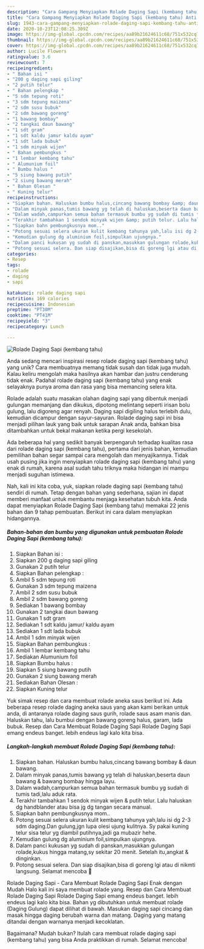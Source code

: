 ```yaml
---
description: "Cara Gampang Menyiapkan Rolade Daging Sapi (kembang tahu) Anti Gagal"
title: "Cara Gampang Menyiapkan Rolade Daging Sapi (kembang tahu) Anti Gagal"
slug: 1943-cara-gampang-menyiapkan-rolade-daging-sapi-kembang-tahu-anti-gagal
date: 2020-10-23T12:08:25.309Z
image: https://img-global.cpcdn.com/recipes/aa89b21624611c68/751x532cq70/rolade-daging-sapi-kembang-tahu-foto-resep-utama.jpg
thumbnail: https://img-global.cpcdn.com/recipes/aa89b21624611c68/751x532cq70/rolade-daging-sapi-kembang-tahu-foto-resep-utama.jpg
cover: https://img-global.cpcdn.com/recipes/aa89b21624611c68/751x532cq70/rolade-daging-sapi-kembang-tahu-foto-resep-utama.jpg
author: Lucile Flowers
ratingvalue: 3.6
reviewcount: 7
recipeingredient:
- " Bahan isi "
- "200 g daging sapi giling"
- "2 putih telur"
- " Bahan pelengkap "
- "5 sdm tepung roti"
- "3 sdm tepung maizena"
- "2 sdm susu bubuk"
- "2 sdm bawang goreng"
- "1 bawang bombay"
- "2 tangkai daun bawang"
- "1 sdt gram"
- "1 sdt kaldu jamur kaldu ayam"
- "1 sdt lada bubuk"
- "1 sdm minyak wijen"
- " Bahan pembungkus "
- "1 lembar kembang tahu"
- " Alumunium foil"
- " Bumbu halus "
- "5 siung bawang putih"
- "2 siung bawang merah"
- " Bahan Olesan "
- " Kuning telur"
recipeinstructions:
- "Siapkan bahan. Haluskan bumbu halus,cincang bawang bombay &amp; daun bawang."
- "Dalam minyak panas,tumis bawang yg telah di haluskan,beserta daun bawang &amp; bawang bombay hingga layu."
- "Dalam wadah,campurkan semua bahan termasuk bumbu yg sudah di tumis tadi,lalu aduk rata."
- "Terakhir tambahkan 1 sendok minyak wijen &amp; putih telur. Lalu haluskan dg handblander atau bisa jg dg tangan secara manual."
- "Siapkan bahn pembungkusnya mom.."
- "Potong sesuai selera ukuran kulit kembang tahunya yah,lalu isi dg 2-3 sdm daging.Dan gulung,jgn lupa olesi ujung kulitnya. Sy pakai kuning telur sisa telur yg diambil putihnya,jadi ga mubazir hehe."
- "Kemudian gulung dg aluminium foil,simpulkan ujungnya."
- "Dalam panci kukusan yg sudah di panskan,masukkan gulungan rolade,kukus hingga matang,sy sekitar 20 menit. Setelah itu,angkat &amp; dinginkan."
- "Potong sesuai selera. Dan siap disajikan,bisa di goreng lgi atau di nikmti langsung. Selamat mencoba 🥰"
categories:
- Resep
tags:
- rolade
- daging
- sapi

katakunci: rolade daging sapi 
nutrition: 169 calories
recipecuisine: Indonesian
preptime: "PT30M"
cooktime: "PT41M"
recipeyield: "3"
recipecategory: Lunch

---
```



![Rolade Daging Sapi (kembang tahu)](https://img-global.cpcdn.com/recipes/aa89b21624611c68/751x532cq70/rolade-daging-sapi-kembang-tahu-foto-resep-utama.jpg)

Anda sedang mencari inspirasi resep rolade daging sapi (kembang tahu) yang unik? Cara membuatnya memang tidak susah dan tidak juga mudah. Kalau keliru mengolah maka hasilnya akan hambar dan justru cenderung tidak enak. Padahal rolade daging sapi (kembang tahu) yang enak selayaknya punya aroma dan rasa yang bisa memancing selera kita.

Rolade adalah suatu masakan olahan daging sapi yang dibentuk menjadi gulungan memanjang dan dikukus, dipotong melintang seperti irisan bolu gulung, lalu digoreng agar renyah. Daging sapi digiling halus terlebih dulu, kemudian dicampur dengan sayur-sayuran. Rolade daging sapi ini bisa menjadi pilihan lauk yang baik untuk sarapan Anak anda, bahkan bisa ditambahkan untuk bekal makanan ketika pergi kesekolah.

Ada beberapa hal yang sedikit banyak berpengaruh terhadap kualitas rasa dari rolade daging sapi (kembang tahu), pertama dari jenis bahan, kemudian pemilihan bahan segar sampai cara mengolah dan menyajikannya. Tidak usah pusing jika ingin menyiapkan rolade daging sapi (kembang tahu) yang enak di rumah, karena asal sudah tahu triknya maka hidangan ini mampu menjadi suguhan istimewa.


Nah, kali ini kita coba, yuk, siapkan rolade daging sapi (kembang tahu) sendiri di rumah. Tetap dengan bahan yang sederhana, sajian ini dapat memberi manfaat untuk membantu menjaga kesehatan tubuh kita. Anda dapat menyiapkan Rolade Daging Sapi (kembang tahu) memakai 22 jenis bahan dan 9 tahap pembuatan. Berikut ini cara dalam menyiapkan hidangannya.

<!--inarticleads1-->

##### Bahan-bahan dan bumbu yang digunakan untuk pembuatan Rolade Daging Sapi (kembang tahu):

1. Siapkan  Bahan isi :
1. Siapkan 200 g daging sapi giling
1. Gunakan 2 putih telur
1. Siapkan  Bahan pelengkap :
1. Ambil 5 sdm tepung roti
1. Gunakan 3 sdm tepung maizena
1. Ambil 2 sdm susu bubuk
1. Ambil 2 sdm bawang goreng
1. Sediakan 1 bawang bombay
1. Gunakan 2 tangkai daun bawang
1. Gunakan 1 sdt gram
1. Sediakan 1 sdt kaldu jamur/ kaldu ayam
1. Sediakan 1 sdt lada bubuk
1. Ambil 1 sdm minyak wijen
1. Siapkan  Bahan pembungkus :
1. Ambil 1 lembar kembang tahu
1. Sediakan  Alumunium foil
1. Siapkan  Bumbu halus :
1. Siapkan 5 siung bawang putih
1. Gunakan 2 siung bawang merah
1. Sediakan  Bahan Olesan :
1. Siapkan  Kuning telur


Yuk simak resep dan cara membuat rolade aneka saus berikut ini. Ada beberapa resep rolade daging aneka saus yang akan kami berikan untuk anda, di antaranya rolade daging saus gurih, rolade saus asam manis dan. Haluskan tahu, lalu bumbui dengan bawang goreng halus, garam, lada bubuk. Resep dan Cara Membuat Rolade Daging Sapi Rolade Daging Sapi emang endeus banget. lebih endeus lagi kalo kita bisa. 

<!--inarticleads2-->

##### Langkah-langkah membuat Rolade Daging Sapi (kembang tahu):

1. Siapkan bahan. Haluskan bumbu halus,cincang bawang bombay &amp; daun bawang.
1. Dalam minyak panas,tumis bawang yg telah di haluskan,beserta daun bawang &amp; bawang bombay hingga layu.
1. Dalam wadah,campurkan semua bahan termasuk bumbu yg sudah di tumis tadi,lalu aduk rata.
1. Terakhir tambahkan 1 sendok minyak wijen &amp; putih telur. Lalu haluskan dg handblander atau bisa jg dg tangan secara manual.
1. Siapkan bahn pembungkusnya mom..
1. Potong sesuai selera ukuran kulit kembang tahunya yah,lalu isi dg 2-3 sdm daging.Dan gulung,jgn lupa olesi ujung kulitnya. Sy pakai kuning telur sisa telur yg diambil putihnya,jadi ga mubazir hehe.
1. Kemudian gulung dg aluminium foil,simpulkan ujungnya.
1. Dalam panci kukusan yg sudah di panskan,masukkan gulungan rolade,kukus hingga matang,sy sekitar 20 menit. Setelah itu,angkat &amp; dinginkan.
1. Potong sesuai selera. Dan siap disajikan,bisa di goreng lgi atau di nikmti langsung. Selamat mencoba 🥰


Rolade Daging Sapi - Cara Membuat Rolade Daging Sapi Enak dengan Mudah Halo kali ini saya membuat rolade yang. Resep dan Cara Membuat Rolade Daging Sapi Rolade Daging Sapi emang endeus banget. lebih endeus lagi kalo kita bisa. Bahan yg dibutuhkan untuk membuat rolade (Daging Gulung) dapat dilihat di bawah. Masukan daging sapi cincang dan masak hingga daging berubah warna dan matang. Daging yang matang ditandai dengan warnanya menjadi kecoklatan. 

Bagaimana? Mudah bukan? Itulah cara membuat rolade daging sapi (kembang tahu) yang bisa Anda praktikkan di rumah. Selamat mencoba!
